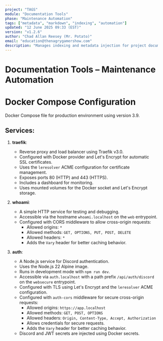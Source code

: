 ```yaml
---
project: "TAGS"
module: "Documentation Tools"
phase: "Maintenance Automation"
tags: ["metadata", "markdown", "indexing", "automation"]
updated: "12 June 2025 09:33 (EST)"
version: "v1.2.6"
author: "Chad Allan Reesey (Mr. Potato)"
email: "education@thenagrygamershow.com"
description: "Manages indexing and metadata injection for project documentation."
---
```


# Documentation Tools – Maintenance Automation
<!-- PATCHED v0.1.46 docs/docker/Compose.md — Update Node image version -->

# Docker Compose Configuration

Docker Compose file for production environment using version 3.9.

## Services:
1. **traefik**:
   - Reverse proxy and load balancer using Traefik v3.0.
   - Configured with Docker provider and Let's Encrypt for automatic SSL certificates.
   - Uses the `leresolver` ACME configuration for certificate management.
   - Exposes ports 80 (HTTP) and 443 (HTTPS).
   - Includes a dashboard for monitoring.
   - Uses mounted volumes for the Docker socket and Let's Encrypt storage.

2. **whoami**:
   - A simple HTTP service for testing and debugging.
   - Accessible via the hostname `whoami.localhost` on the `web` entrypoint.
   - Configured with CORS middleware to allow cross-origin requests:
     - Allowed origins: `*`
     - Allowed methods: `GET, OPTIONS, PUT, POST, DELETE`
     - Allowed headers: `*`
     - Adds the `Vary` header for better caching behavior.

3. **auth**:
   - A Node.js service for Discord authentication.
   - Uses the Node.js 22 Alpine image.
   - Runs in development mode with `npm run dev`.
   - Accessible via `auth.localhost` with a path prefix `/api/auth/discord` on the `websecure` entrypoint.
   - Configured with TLS using Let's Encrypt and the `leresolver` ACME configuration.
   - Configured with `auth-cors` middleware for secure cross-origin requests:
     - Allowed origins: `https://app.localhost`
     - Allowed methods: `GET, POST, OPTIONS`
     - Allowed headers: `Origin, Content-Type, Accept, Authorization`
     - Allows credentials for secure requests.
     - Adds the `Vary` header for better caching behavior.
   - Discord and JWT secrets are injected using Docker secrets.
